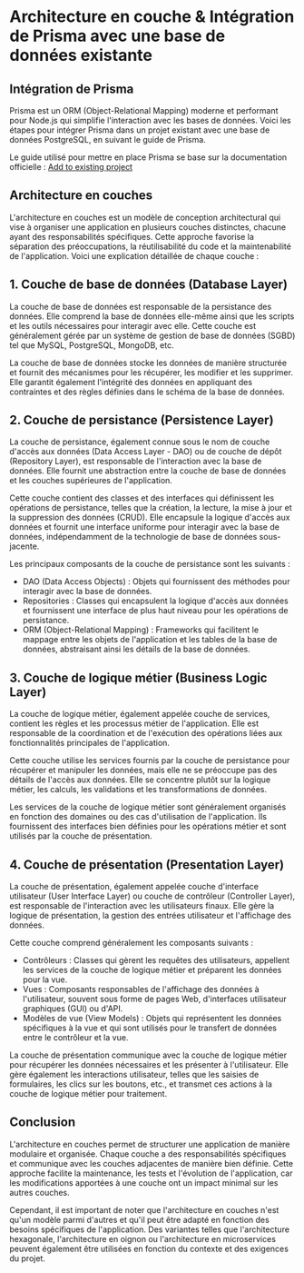 # Architecture en couche & Intégration de Prisma avec une base de données existante

## Intégration de Prisma

Prisma est un ORM (Object-Relational Mapping) moderne et performant pour Node.js qui simplifie l'interaction avec les bases de données. Voici les étapes pour intégrer Prisma dans un projet existant avec une base de données PostgreSQL, en suivant le guide de Prisma.

Le guide utilisé pour mettre en place Prisma se base sur la documentation officielle : [Add to existing project](https://www.prisma.io/docs/getting-started/setup-prisma/add-to-existing-project/relational-databases-typescript-postgresql)

## Architecture en couches

L'architecture en couches est un modèle de conception architectural qui vise à organiser une application en plusieurs couches distinctes, chacune ayant des responsabilités spécifiques. Cette approche favorise la séparation des préoccupations, la réutilisabilité du code et la maintenabilité de l'application. Voici une explication détaillée de chaque couche :

## 1. Couche de base de données (Database Layer)

La couche de base de données est responsable de la persistance des données. Elle comprend la base de données elle-même ainsi que les scripts et les outils nécessaires pour interagir avec elle. Cette couche est généralement gérée par un système de gestion de base de données (SGBD) tel que MySQL, PostgreSQL, MongoDB, etc.

La couche de base de données stocke les données de manière structurée et fournit des mécanismes pour les récupérer, les modifier et les supprimer. Elle garantit également l'intégrité des données en appliquant des contraintes et des règles définies dans le schéma de la base de données.

## 2. Couche de persistance (Persistence Layer)

La couche de persistance, également connue sous le nom de couche d'accès aux données (Data Access Layer - DAO) ou de couche de dépôt (Repository Layer), est responsable de l'interaction avec la base de données. Elle fournit une abstraction entre la couche de base de données et les couches supérieures de l'application.

Cette couche contient des classes et des interfaces qui définissent les opérations de persistance, telles que la création, la lecture, la mise à jour et la suppression des données (CRUD). Elle encapsule la logique d'accès aux données et fournit une interface uniforme pour interagir avec la base de données, indépendamment de la technologie de base de données sous-jacente.

Les principaux composants de la couche de persistance sont les suivants :

- DAO (Data Access Objects) : Objets qui fournissent des méthodes pour interagir avec la base de données.
- Repositories : Classes qui encapsulent la logique d'accès aux données et fournissent une interface de plus haut niveau pour les opérations de persistance.
- ORM (Object-Relational Mapping) : Frameworks qui facilitent le mappage entre les objets de l'application et les tables de la base de données, abstraisant ainsi les détails de la base de données.

## 3. Couche de logique métier (Business Logic Layer)

La couche de logique métier, également appelée couche de services, contient les règles et les processus métier de l'application. Elle est responsable de la coordination et de l'exécution des opérations liées aux fonctionnalités principales de l'application.

Cette couche utilise les services fournis par la couche de persistance pour récupérer et manipuler les données, mais elle ne se préoccupe pas des détails de l'accès aux données. Elle se concentre plutôt sur la logique métier, les calculs, les validations et les transformations de données.

Les services de la couche de logique métier sont généralement organisés en fonction des domaines ou des cas d'utilisation de l'application. Ils fournissent des interfaces bien définies pour les opérations métier et sont utilisés par la couche de présentation.

## 4. Couche de présentation (Presentation Layer)

La couche de présentation, également appelée couche d'interface utilisateur (User Interface Layer) ou couche de contrôleur (Controller Layer), est responsable de l'interaction avec les utilisateurs finaux. Elle gère la logique de présentation, la gestion des entrées utilisateur et l'affichage des données.

Cette couche comprend généralement les composants suivants :

- Contrôleurs : Classes qui gèrent les requêtes des utilisateurs, appellent les services de la couche de logique métier et préparent les données pour la vue.
- Vues : Composants responsables de l'affichage des données à l'utilisateur, souvent sous forme de pages Web, d'interfaces utilisateur graphiques (GUI) ou d'API.
- Modèles de vue (View Models) : Objets qui représentent les données spécifiques à la vue et qui sont utilisés pour le transfert de données entre le contrôleur et la vue.

La couche de présentation communique avec la couche de logique métier pour récupérer les données nécessaires et les présenter à l'utilisateur. Elle gère également les interactions utilisateur, telles que les saisies de formulaires, les clics sur les boutons, etc., et transmet ces actions à la couche de logique métier pour traitement.

## Conclusion

L'architecture en couches permet de structurer une application de manière modulaire et organisée. Chaque couche a des responsabilités spécifiques et communique avec les couches adjacentes de manière bien définie. Cette approche facilite la maintenance, les tests et l'évolution de l'application, car les modifications apportées à une couche ont un impact minimal sur les autres couches.

Cependant, il est important de noter que l'architecture en couches n'est qu'un modèle parmi d'autres et qu'il peut être adapté en fonction des besoins spécifiques de l'application. Des variantes telles que l'architecture hexagonale, l'architecture en oignon ou l'architecture en microservices peuvent également être utilisées en fonction du contexte et des exigences du projet.
